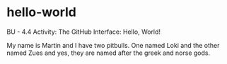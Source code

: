 # hello-world
BU - 4.4 Activity: The GitHub Interface: Hello, World!

My name is Martin and I have two pitbulls. One named Loki and the other named Zues and yes, they are named after the greek and norse gods.

